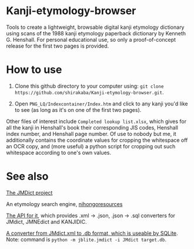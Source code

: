 # Kanji-etymology-browser
Tools to create a lightweight, browsable digital kanji etymology dictionary using scans of the 1988 kanji etymology paperback dictionary by Kenneth G. Henshall. For personal educational use, so only a proof-of-concept release for the first two pages is provided.

# How to use
1) Clone this github directory to your computer using: `git clone https://github.com/shirakaba/Kanji-etymology-browser.git`.

2) Open `PNG_LQ/Indexcontainer/Index.htm` and click to any kanji you'd like to see (as long as it's on one of the first two pages).

Other files of interest include `Completed lookup list.xlsx`, which gives for all the kanji in Henshall's book their corresponding JIS codes, Henshall index number, and Henshall page number. Of use to nobody but me, it additionally contains the coordinate values for cropping the whitespace off an OCR copy, and (more useful) a python script for cropping out such whitespace according to one's own values.

# See also
[The JMDict project](http://www.edrdg.org/jmdict/j_jmdict.html)

An etymology search engine, [nihongoresources](http://www.nihongoresources.com/dictionaries/universal.html?type=kanji&query=tiger)

[The API for it](https://github.com/Pomax/nrAPI), which provides .xml -> .json, .json -> .sql converters for JMdict, JMNEdict and KANJIDIC.

[A converter from JMdict.xml to .db format, which is useable by SQLite](http://www.vultaire.net/blog/2010/09/11/jblite-jmdict-via-sqlite-3-database/). Note: command is `python -m jblite.jmdict -i JMdict target.db`.